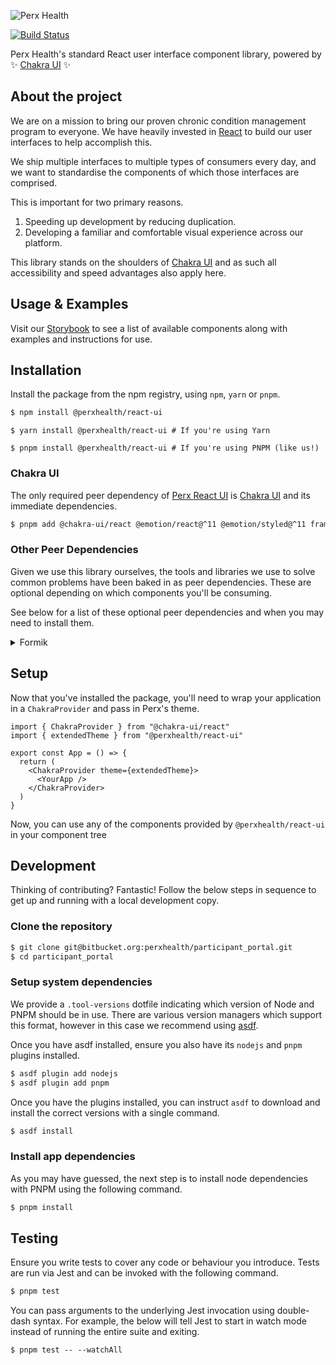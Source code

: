 ![Perx Health](https://user-images.githubusercontent.com/4101096/163123610-9dfa9263-1518-4f5d-8839-9ddc142a513e.png)

[![Build Status](https://github.com/perxhealth/react-ui/actions/workflows/publish.yml/badge.svg)](https://github.com/perxhealth/react-ui/actions/workflows/publish.yml)

Perx Health's standard React user interface component library, powered by :sparkles: [Chakra UI](https://chakra-ui.com/) :sparkles:

## About the project

We are on a mission to bring our proven chronic condition management program to
everyone. We have heavily invested in [React](https://reactjs.org/) to build our
user interfaces to help accomplish this.

We ship multiple interfaces to multiple types of consumers every day, and we
want to standardise the components of which those interfaces are comprised.

This is important for two primary reasons.

1. Speeding up development by reducing duplication.
2. Developing a familiar and comfortable visual experience across our platform.

This library stands on the shoulders of [Chakra UI](https://chakra-ui.com) and
as such all accessibility and speed advantages also apply here.

## Usage & Examples

Visit our [Storybook](https://perxhealth.github.io/react-ui) to see a list of
available components along with examples and instructions for use.

## Installation

Install the package from the npm registry, using `npm`, `yarn` or `pnpm`.

```bash
$ npm install @perxhealth/react-ui
```

```
$ yarn install @perxhealth/react-ui # If you're using Yarn
```

```
$ pnpm install @perxhealth/react-ui # If you're using PNPM (like us!)
```

### Chakra UI

The only required peer dependency of [Perx React UI](https://github.com/perxhealth.com/react-ui) is [Chakra UI](https://chakra-ui.com/) and its immediate dependencies.

```bash
$ pnpm add @chakra-ui/react @emotion/react@^11 @emotion/styled@^11 framer-motion@^6
```

### Other Peer Dependencies

Given we use this library ourselves, the tools and libraries we use to solve
common problems have been baked in as peer dependencies. These are optional
depending on which components you'll be consuming.

See below for a list of these optional peer dependencies and when you may need
to install them.

<details>
<summary>Formik</summary>

[Formik](https://formik.org) must be installed to use any of our opinionated
form related components, such as `TextInput` or `RadioGroup`.

```bash
$ pnpm install formik
```

</details>

## Setup

Now that you've installed the package, you'll need to wrap your application
in a `ChakraProvider` and pass in Perx's theme.

```tsx
import { ChakraProvider } from "@chakra-ui/react"
import { extendedTheme } from "@perxhealth/react-ui"

export const App = () => {
  return (
    <ChakraProvider theme={extendedTheme}>
      <YourApp />
    </ChakraProvider>
  )
}
```

Now, you can use any of the components provided by `@perxhealth/react-ui` in
your component tree

## Development

Thinking of contributing? Fantastic! Follow the below steps in sequence to get
up and running with a local development copy.

### Clone the repository

```bash
$ git clone git@bitbucket.org:perxhealth/participant_portal.git
$ cd participant_portal
```

### Setup system dependencies

We provide a `.tool-versions` dotfile indicating which version of Node
and PNPM should be in use. There are various version managers which support this
format, however in this case we recommend using [asdf](https://github.com/asdf-vm/asdf).

Once you have asdf installed, ensure you also have its `nodejs` and `pnpm`
plugins installed.

```bash
$ asdf plugin add nodejs
$ asdf plugin add pnpm
```

Once you have the plugins installed, you can instruct `asdf` to download
and install the correct versions with a single command.

```bash
$ asdf install
```

### Install app dependencies

As you may have guessed, the next step is to install node dependencies with PNPM
using the following command.

```bash
$ pnpm install
```

## Testing

Ensure you write tests to cover any code or behaviour you introduce. Tests are
run via Jest and can be invoked with the following command.

```bash
$ pnpm test
```

You can pass arguments to the underlying Jest invocation using double-dash
syntax. For example, the below will tell Jest to start in watch mode instead of
running the entire suite and exiting.

```
$ pnpm test -- --watchAll
```
